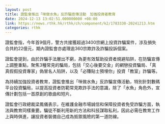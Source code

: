 ```yaml
---
layout: post
title: 證監會推出「咪做水魚」反詐騙宣傳活動　加強投資者教育
date: 2024-12-13 13:02:51.000000000 +08:00
link: https://news.rthk.hk/rthk/ch/component/k2/1783330-20241213.htm
categories: rthk
---
```


證監會指，今年首9個月，警方共接獲超過3400宗網上投資詐騙案件，涉及損失合共約22億元，期內證監會亦處理逾360宗欺詐及詐騙投訴個案。

證監會提到，由於詐騙手法層出不窮，為更有效幫助投資者規避陷阱，在防騙宣傳上調整重點，聚焦3種常見的騙局，包括「交心後要交金」的網戀投資騙局、「真真假假投資專家」偽冒名人陷阱，以及「必賺貼士預埋你」投資「教室」詐騙等。

為持續加強投資者教育，證監會推出「咪做水魚」反詐騙宣傳活動，特別針對數碼平台投資騙局，以提高投資者防範常見欺詐手法的意識，除了「水魚」角色外，宣傳計劃包括一首原創的歌曲和短片。

證監會行政總裁梁鳳儀表示，在維護金融市場誠信和保障投資者免受詐騙方面，執法與教育同樣重要。騙徒不斷利用新的方法和科技謀取私利，因此必需在教育工作上與時俱進，讓投資者裝備自己成為抵禦風險的第一道防線。
